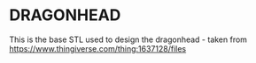 # DRAGONHEAD

This is the base STL used to design the dragonhead - taken from 
https://www.thingiverse.com/thing:1637128/files 

